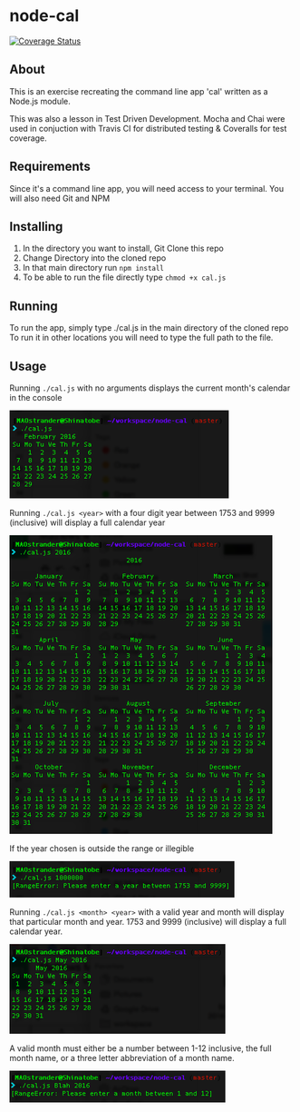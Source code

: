 # node-cal

[![Coverage Status](https://coveralls.io/repos/github/MAOstrander/node-cal/badge.svg?branch=master)](https://coveralls.io/github/MAOstrander/node-cal?branch=master)

## About
This is an exercise recreating the command line app 'cal' written as a Node.js module.

This was also a lesson in Test Driven Development. Mocha and Chai were used in conjuction with Travis CI for distributed testing & Coveralls for test coverage.

## Requirements
Since it's a command line app, you will need access to your terminal.
You will also need Git and NPM

## Installing
1. In the directory you want to install, Git Clone this repo
2. Change Directory into the cloned repo
3. In that main directory run `npm install`
4. To be able to run the file directly type `chmod +x cal.js`

## Running
To run the app, simply type ./cal.js in the main directory of the cloned repo
To run it in other locations you will need to type the full path to the file.

## Usage
Running `./cal.js` with no arguments displays the current month's calendar in the console

![Basic Output](doc-images/Example-output.png)


Running `./cal.js <year>` with a four digit year between 1753 and 9999 (inclusive) will display a full calendar year

![Year Output](doc-images/Running-year.png)


If the year chosen is outside the range or illegible

![Invalid Year Input](doc-images/Bad-year.png)


Running `./cal.js <month> <year>` with a valid year and month will display that particular month and year.  1753 and 9999 (inclusive) will display a full calendar year.

![Month Output](doc-images/Running-month-year.png)


A valid month must either be a number between 1-12 inclusive, the full month name, or a three letter abbreviation of a month name.

![Invalid Month Output](doc-images/Bad-month.png)
